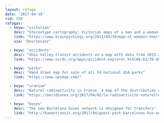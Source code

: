 ```yaml
---
layout: rafaga
date: '2017-04-19'
rid: 590
rafagas:
  - keyw: "victorian"
    desc: "Stereotype cartography: Victorian maps of a man and a woman heart"
    link: "https://www.brainpickings.org/2011/09/30/map-of-womans-heart/"
    via: "@xurxosanz"

  - keyw: "accidents"
    desc: "Ohio Valley transit accidents on a map with data from 2013-2015"
    link: "https://www.ovrdc.org/apps/accident-explorer.html#8.61/39.0813/-82.9028"

  - keyw: "parks"
    desc: "Hand drawn map for sale of all 59 national USA parks"
    link: "https://www.npsmap.com/"

  - keyw: "uranium"
    desc: "Natural radioactivity in France, a map of the distribution of uranium presence at rocks"
    link: "https://meridianes.org/2017/04/02/la-radioactivite-naturelle-en-france-cartographiee/"

  - keyw: "buses"
    desc: "The new Barcelona buses network is designed for transfers"
    link: "http://humantransit.org/2017/04/guest-post-barcelonas-bus-network-better-access-if-you-change-buses.html"
---
```

